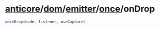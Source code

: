 # [anticore](../../../../../../#reference)/[dom](../../../#reference)/[emitter](../../#reference)/[once](../#reference)/<a name="reference">onDrop</a>

```js
onceDrop(node, listener, useCapture)
```